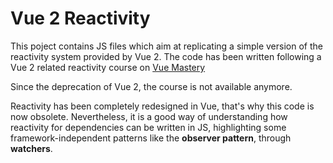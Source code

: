 # Vue 2 Reactivity

This poject contains JS files which aim at replicating a simple version of the reactivity system provided by Vue 2. The code has been written following a Vue 2 related reactivity course on [Vue Mastery](https://www.vuemastery.com/)

Since the deprecation of Vue 2, the course is not available anymore.

Reactivity has been completely redesigned in Vue, that's why this code is now obsolete. Nevertheless, it is a good way of understanding how reactivity for dependencies can be written in JS, highlighting some framework-independent patterns like the **observer pattern**, through **watchers**.
